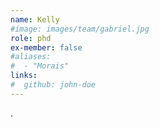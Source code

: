 ```yaml
---
name: Kelly
#image: images/team/gabriel.jpg
role: phd
ex-member: false
#aliases:
#  - "Morais"
links:
#  github: john-doe
---
```


.
